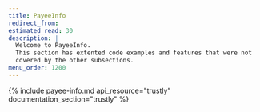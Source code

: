 ```yaml
---
title: PayeeInfo
redirect_from:
estimated_read: 30
description: |
  Welcome to PayeeInfo.
  This section has extented code examples and features that were not
  covered by the other subsections.
menu_order: 1200
---
```


{% include payee-info.md api_resource="trustly"
documentation_section="trustly" %}
